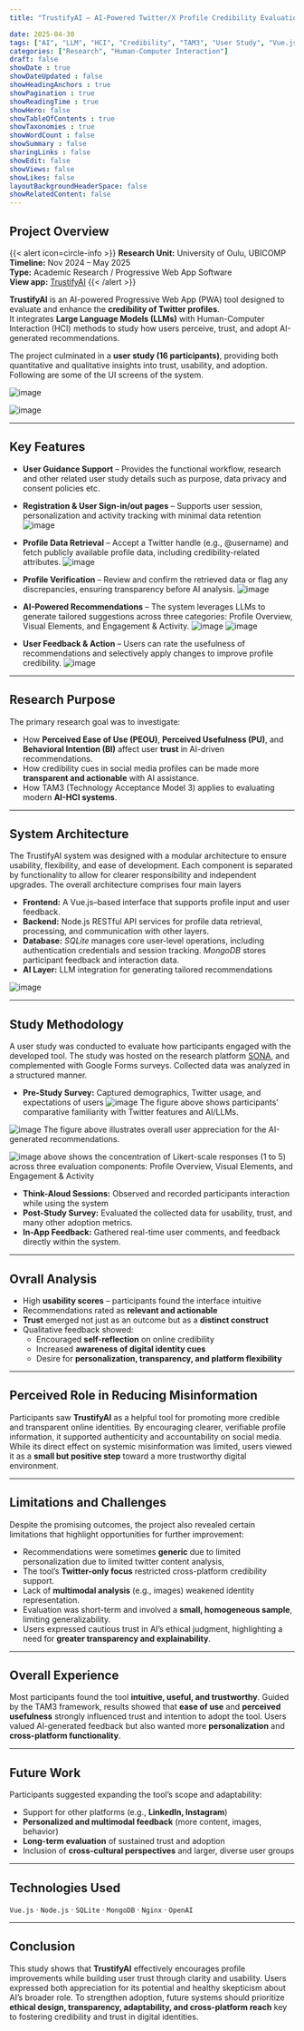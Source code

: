 ```yaml
---
title: "TrustifyAI – AI-Powered Twitter/X Profile Credibility Evaluation"

date: 2025-04-30
tags: ["AI", "LLM", "HCI", "Credibility", "TAM3", "User Study", "Vue.js"]
categories: ["Research", "Human-Computer Interaction"]
draft: false
showDate : true
showDateUpdated : false
showHeadingAnchors : true
showPagination : true
showReadingTime : true
showHero: false
showTableOfContents : true
showTaxonomies : true
showWordCount : false
showSummary : false
sharingLinks : false
showEdit: false
showViews: false
showLikes: false
layoutBackgroundHeaderSpace: false
showRelatedContent: false
---
```


## Project Overview
{{< alert icon=circle-info >}}
**Research Unit:** University of Oulu, UBICOMP  
**Timeline:** Nov 2024 – May 2025  
**Type:** Academic Research / Progressive Web App Software  
**View app:** [TrustifyAI](https://vm1297.kaj.pouta.csc.fi/)
{{< /alert >}}

**TrustifyAI** is an AI-powered Progressive Web App (PWA) tool designed to evaluate and enhance the **credibility of Twitter profiles**.  
It integrates **Large Language Models (LLMs)** with Human-Computer Interaction (HCI) methods to study how users perceive, trust, and adopt AI-generated recommendations.  

The project culminated in a **user study (16 participants)**, providing both quantitative and qualitative insights into trust, usability, and adoption. Following are some of the
UI screens of the system.

![image](trustify-landing-page-1.png)

![image](trustify-landing-page-2.png)

---


## Key Features
* **User Guidance Support** – Provides the functional workflow, research and other related user study details such as purpose, data privacy and consent policies etc.

* **Registration & User Sign-in/out pages** – Supports user session, personalization and activity tracking with minimal data retention
![image](trustify-registration-login.png)

* **Profile Data Retrieval** – Accept a Twitter handle (e.g., @username) and fetch publicly available profile data, including credibility-related attributes.
![image](trustify-profile-verification.png)

* **Profile Verification** – Review and confirm the retrieved data or flag any discrepancies, ensuring transparency before AI analysis.
![image](trustify-profile-verification-2.png)

* **AI-Powered Recommendations** – The system leverages LLMs to generate tailored suggestions across three categories: Profile Overview, Visual Elements, and Engagement & Activity.
![image](trustify-profile-recommnd-1.png)
![image](trutify-profile-recommendation-feedback.png)

* **User Feedback & Action** – Users can rate the usefulness of recommendations and selectively apply changes to improve profile credibility.
![image](trustify-final-evaluation-screen.png)

---

## Research Purpose
The primary research goal was to investigate:  

- How **Perceived Ease of Use (PEOU)**, **Perceived Usefulness (PU)**, and **Behavioral Intention (BI)** affect user **trust** in AI-driven recommendations.  
- How credibility cues in social media profiles can be made more **transparent and actionable** with AI assistance.  
- How TAM3 (Technology Acceptance Model 3) applies to evaluating modern **AI-HCI systems**.

---

## System Architecture
The TrustifyAI system was designed with a modular architecture to ensure usability,
flexibility, and ease of development. Each component is separated by functionality
to allow for clearer responsibility and independent upgrades. The overall architecture
comprises four main layers
- **Frontend:** A Vue.js–based interface that supports profile input and user feedback.
- **Backend:** Node.js RESTful API services for profile data retrieval, processing, and communication with other layers.
- **Database:** 
	*SQLite* manages core user-level operations, including authentication credentials and session tracking.
	*MongoDB* stores participant feedback and interaction data.
- **AI Layer:** LLM integration for generating tailored recommendations  

![image](trustifyai-architecture.png)

---

## Study Methodology

A user study was conducted to evaluate how participants engaged with the developed tool. The study was hosted on the research platform [SONA](https://oulu-ubicomp.sona-systems.com/), and complemented with Google Forms surveys. Collected data was analyzed in a structured manner.
- **Pre-Study Survey:** Captured demographics, Twitter usage, and expectations of users 
 ![image](user-familiarity-twitter-and-llm.png) The figure above shows participants’ comparative familiarity with Twitter features and AI/LLMs.

![image](prototype_ratings_boxplot.png) The figure above illustrates overall user appreciation for the AI-generated recommendations.

![image](poc_rating_component_response_heatmap.png) above shows the concentration of Likert-scale responses
(1 to 5) across three evaluation components: Profile Overview, Visual Elements,
and Engagement & Activity

- **Think-Aloud Sessions:** Observed and recorded participants interaction while using the system  
- **Post-Study Survey:** Evaluated the collected data for usability, trust, and many other adoption metrics.  
- **In-App Feedback:** Gathered real-time user comments, and feedback directly within the system.  

---

## Ovrall Analysis
- High **usability scores** – participants found the interface intuitive  
- Recommendations rated as **relevant and actionable**  
- **Trust** emerged not just as an outcome but as a **distinct construct**  
- Qualitative feedback showed:
  - Encouraged **self-reflection** on online credibility  
  - Increased **awareness of digital identity cues**  
  - Desire for **personalization, transparency, and platform flexibility**  

---

## Perceived Role in Reducing Misinformation  
Participants saw **TrustifyAI** as a helpful tool for promoting more credible and transparent online identities. By encouraging clearer, verifiable profile information, it supported authenticity and accountability on social media. While its direct effect on systemic misinformation was limited, users viewed it as a **small but positive step** toward a more trustworthy digital environment.  

---

## Limitations and Challenges  
Despite the promising outcomes, the project also revealed certain limitations that highlight opportunities for further improvement:

- Recommendations were sometimes **generic** due to limited personalization due to limited twitter content analysis,  
- The tool’s **Twitter-only focus** restricted cross-platform credibility support.  
- Lack of **multimodal analysis** (e.g., images) weakened identity representation.  
- Evaluation was short-term and involved a **small, homogeneous sample**, limiting generalizability.  
- Users expressed cautious trust in AI’s ethical judgment, highlighting a need for **greater transparency and explainability**.  

---

## Overall Experience  
Most participants found the tool **intuitive, useful, and trustworthy**. Guided by the TAM3 framework, results showed that **ease of use** and **perceived usefulness** strongly influenced trust and intention to adopt the tool. Users valued AI-generated feedback but also wanted more **personalization** and **cross-platform functionality**.  

---

## Future Work  
Participants suggested expanding the tool’s scope and adaptability:  

- Support for other platforms (e.g., **LinkedIn, Instagram**)  
- **Personalized and multimodal feedback** (more content, images, behavior)  
- **Long-term evaluation** of sustained trust and adoption  
- Inclusion of **cross-cultural perspectives** and larger, diverse user groups  


---

## Technologies Used
`Vue.js` · `Node.js` · `SQLite`  · `MongoDB`  · `Nginx` · `OpenAI`

---

## Conclusion  
This study shows that **TrustifyAI** effectively encourages profile improvements while building user trust through clarity and usability. Users expressed both appreciation for its potential and healthy skepticism about AI’s broader role. To strengthen adoption, future systems should prioritize **ethical design, transparency, adaptability, and cross-platform reach** key to fostering credibility and trust in digital identities.  
